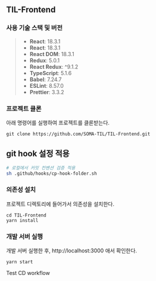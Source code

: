 ## TIL-Frontend

### 사용 기술 스택 및 버전

> - **React**: 18.3.1
> - **React**: 18.3.1
> - **React DOM**: 18.3.1
> - **Redux**: 5.0.1
> - **React Redux**: ^9.1.2
> - **TypeScript**: 5.1.6
> - **Babel**: 7.24.7
> - **ESLint**: 8.57.0
> - **Prettier**: 3.3.2

### 프로젝트 클론

아래 명령어를 실행하여 프로젝트를 클론받는다.

```
git clone https://github.com/SOMA-TIL/TIL-Frontend.git
```

## git hook 설정 적용

```bash
# 로컬에서 커밋 컨벤션 검증 적용
sh .github/hooks/cp-hook-folder.sh
```

### 의존성 설치

프로젝트 디렉토리에 들어가서 의존성을 설치한다.

```
cd TIL-Frontend
yarn install
```

### 개발 서버 실행

개발 서버 실행한 후,
http://localhost:3000 애서 확인한다.

```
yarn start
```
Test CD workflow

